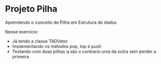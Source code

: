 # Projeto Pilha

Aprendendo o conceito de Pilha em Estrutura de dados 

Nesse exercicio:
- Já tendo a classe TADVetor
- Implementando os métodos pop, top e push 
- Testando com duas pilhas q são o contrario uma da outra sem perder a primeira 

